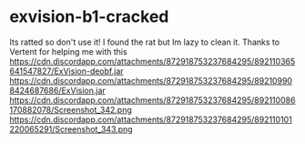 # exvision-b1-cracked
Its ratted so don't use it! I found the rat but Im lazy to clean it. Thanks to Vertent for helping me with this 
https://cdn.discordapp.com/attachments/872918753237684295/892110365641547827/ExVision-deobf.jar
https://cdn.discordapp.com/attachments/872918753237684295/892109908424687686/ExVision.jar
https://cdn.discordapp.com/attachments/872918753237684295/892110086170882078/Screenshot_342.png
https://cdn.discordapp.com/attachments/872918753237684295/892110101220065291/Screenshot_343.png 
